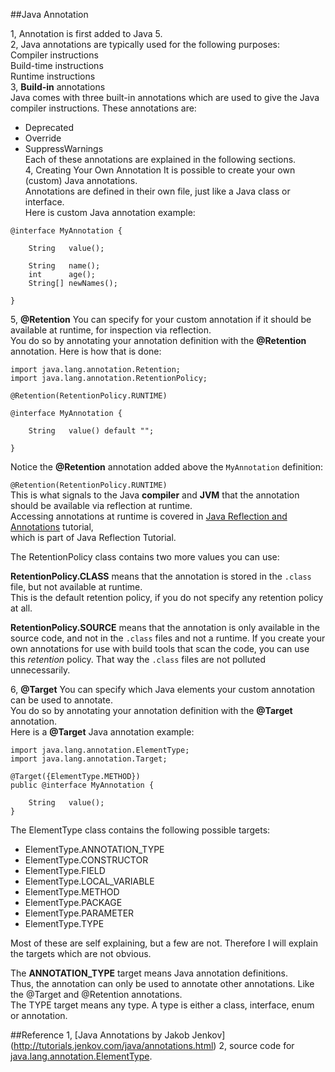 ##Java Annotation

1, Annotation is first added to Java 5.  
2, Java annotations are typically used for the following purposes:  
    Compiler instructions  
    Build-time instructions  
    Runtime instructions    
3, **Build-in** annotations  
  Java comes with three built-in annotations which are used to give the Java compiler instructions. These annotations are:   
  * Deprecated  
  * Override  
  * SuppressWarnings    
Each of these annotations are explained in the following sections.  
4, Creating Your Own Annotation
It is possible to create your own (custom) Java annotations.   
Annotations are defined in their own file, just like a Java class or interface.   
Here is custom Java annotation example:
```
@interface MyAnnotation {

    String   value();

    String   name();
    int      age();
    String[] newNames();

}
```
5, **@Retention**
You can specify for your custom annotation if it should be available at runtime, for inspection via reflection.   
You do so by annotating your annotation definition with the **@Retention** annotation. Here is how that is done:
``` 
import java.lang.annotation.Retention;
import java.lang.annotation.RetentionPolicy;

@Retention(RetentionPolicy.RUNTIME)

@interface MyAnnotation {

    String   value() default "";

}
```  
Notice the **@Retention** annotation added above the `MyAnnotation` definition:

`@Retention(RetentionPolicy.RUNTIME)`  
This is what signals to the Java **compiler** and **JVM** that the annotation should be available via reflection at runtime.  
Accessing annotations at runtime is covered in [Java Reflection and Annotations](http://tutorials.jenkov.com/java-reflection/annotations.html) tutorial,   
which is part of Java Reflection Tutorial.

The RetentionPolicy class contains two more values you can use:  

**RetentionPolicy.CLASS** means that the annotation is stored in the `.class` file, but not available at runtime.   
This is the default retention policy, if you do not specify any retention policy at all.

**RetentionPolicy.SOURCE** means that the annotation is only available in the source code, 
and not in the `.class` files and not a runtime. If you create your own annotations for use with build tools that scan the code, 
you can use this *retention* policy. That way the `.class` files are not polluted unnecessarily.

6, **@Target**
You can specify which Java elements your custom annotation can be used to annotate.   
You do so by annotating your annotation definition with the **@Target** annotation.   
Here is a **@Target** Java annotation example:
```
import java.lang.annotation.ElementType;
import java.lang.annotation.Target;

@Target({ElementType.METHOD})
public @interface MyAnnotation {

    String   value();
}
```  
The ElementType class contains the following possible targets:  
* ElementType.ANNOTATION_TYPE
* ElementType.CONSTRUCTOR
* ElementType.FIELD
* ElementType.LOCAL_VARIABLE
* ElementType.METHOD
* ElementType.PACKAGE
* ElementType.PARAMETER
* ElementType.TYPE  

Most of these are self explaining, but a few are not. Therefore I will explain the targets which are not obvious.

The **ANNOTATION_TYPE** target means Java annotation definitions.   
Thus, the annotation can only be used to annotate other annotations. Like the @Target and @Retention annotations.  
The TYPE target means any type. A type is either a class, interface, enum or annotation.  


##Reference 
1, [Java Annotations by Jakob Jenkov] (http://tutorials.jenkov.com/java/annotations.html) 
2, source code for [java.lang.annotation.ElementType](http://grepcode.com/file/repository.grepcode.com/java/root/jdk/openjdk/6-b27/java/lang/annotation/ElementType.java#ElementType%5B%5D).

